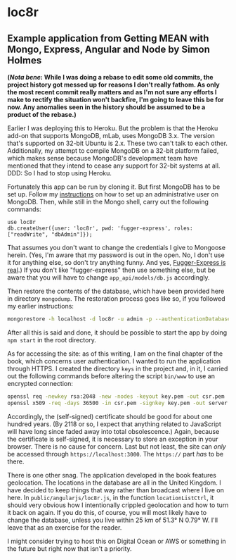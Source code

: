 # loc8r
## Example application from Getting MEAN with Mongo, Express, Angular and Node by Simon Holmes

**(*Nota bene*: While I was doing a rebase to edit some old commits, the
project history got messed up for reasons I don't really fathom. As only the
most recent commit really matters and as I'm not sure any efforts I make to
rectify the situation won't backfire, I'm going to leave this be for now. Any
anomalies seen in the history should be assumed to be a product of the
rebase.)**

Earlier I was deploying this to Heroku. But the problem is that the Heroku
add-on that supports MongoDB, mLab, uses MongoDB 3.x. The version that's
supported on 32-bit Ubuntu is 2.x. These two can't talk to each other.
Additionally, my attempt to compile MongoDB on a 32-bit platform failed, which
makes sense because MongoDB's development team have mentioned that they intend
to cease any support for 32-bit systems at all. DDD: So I had to stop using
Heroku.

Fortunately this app can be run by cloning it. But first MongoDB has to be set up.
Follow my
[instructions](https://github.com/readyready15728/misc/blob/master/mongodb-authorization.md)
on how to set up an administrative user on MongoDB. Then, while still in the
Mongo shell, carry out the following commands:

```
use loc8r
db.createUser({user: 'loc8r', pwd: 'fugger-express', roles: ["readWrite", "dbAdmin"]});
```

That assumes you don't want to change the credentials I give to Mongoose
herein. (Yes, I'm aware that my password is out in the open. No, I don't use it
for anything else, so don't try anything funny. And yes, [Fugger-Express is
real](http://i0.kym-cdn.com/photos/images/facebook/001/118/306/dc8.jpg).) If
you don't like "fugger-express" then use something else, but be aware that you will
have to change `app_api/models/db.js` accordingly.

Then restore the contents of the database, which have been provided here in
directory `mongodump`. The restoration process goes like so, if you followed my
earlier instructions:

```bash
mongorestore -h localhost -d loc8r -u admin -p --authenticationDatabase admin mongodump/
```

After all this is said and done, it should be possible to start the app by
doing `npm start` in the root directory.

As for accessing the site: as of this writing, I am on the final chapter of the
book, which concerns user authentication. I wanted to run the application
through HTTPS. I created the directory `keys` in the project and, in it, I
carried out the following commands before altering the script `bin/www` to use
an encrypted connection:

```bash
openssl req -newkey rsa:2048 -new -nodes -keyout key.pem -out csr.pem
openssl x509 -req -days 36500 -in csr.pem -signkey key.pem -out server.crt
```

Accordingly, the (self-signed) certificate should be good for about one hundred
years. (By 2118 or so, I expect that anything related to JavaScript will have
long since faded away into total obsolescence.) Again, because the certificate
is self-signed, it is necessary to store an exception in your browser. There is
no cause for concern. Last but not least, the site can *only* be accessed
through `https://localhost:3000`. The `https://` part *has* to be there.

There is one other snag. The application developed in the book features
geolocation. The locations in the database are all in the United Kingdom. I
have decided to keep things that way rather than broadcast where I live on
here. In `public/angularjs/loc8r.js`, in the function `locationListCtrl`, it
should very obvious how I intentionally crippled geolocation and how to turn it
back on again. If you do this, of course, you will most likely have to change
the database, unless you live within 25 km of 51.3° N 0.79° W. I'll leave that
as an exercise for the reader.

I might consider trying to host this on Digital Ocean or AWS or something in
the future but right now that isn't a priority.
